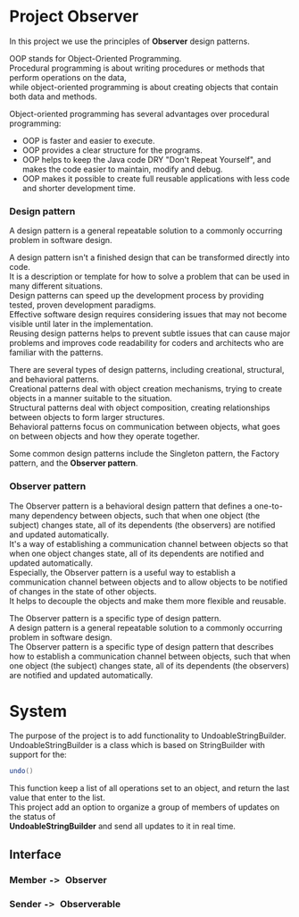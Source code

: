 # Project Observer

In this project we use the principles of **Observer** design patterns.

OOP stands for Object-Oriented Programming.  
Procedural programming is about writing procedures or methods that perform operations on the data,   
while object-oriented programming is about creating objects that contain both data and methods.  

Object-oriented programming has several advantages over procedural programming:

  - OOP is faster and easier to execute.
  - OOP provides a clear structure for the programs.
  - OOP helps to keep the Java code DRY "Don't Repeat Yourself", and makes the code easier to maintain, modify and debug.
  - OOP makes it possible to create full reusable applications with less code and shorter development time.

### Design pattern
A design pattern is a general repeatable solution to a commonly occurring problem in software design.   

A design pattern isn't a finished design that can be transformed directly into code.  
It is a description or template for how to solve a problem that can be used in many different situations.   
Design patterns can speed up the development process by providing tested, proven development paradigms.  
Effective software design requires considering issues that may not become visible until later in the implementation.  
Reusing design patterns helps to prevent subtle issues that can cause major problems and improves code readability for coders and architects who are familiar with the patterns.   

There are several types of design patterns, including creational, structural, and behavioral patterns.  
Creational patterns deal with object creation mechanisms, trying to create objects in a manner suitable to the situation.  
Structural patterns deal with object composition, creating relationships between objects to form larger structures.  
Behavioral patterns focus on communication between objects, what goes on between objects and how they operate together.    

Some common design patterns include the Singleton pattern, the Factory pattern, and the **Observer pattern**.    
 
### Observer pattern
The Observer pattern is a behavioral design pattern that defines a one-to-many dependency between objects, such that when one object (the subject) changes state, all of its dependents (the observers) are notified and updated automatically.  
It's a way of establishing a communication channel between objects so that when one object changes state, all of its dependents are notified and updated automatically.  
Especially, the Observer pattern is a useful way to establish a communication channel between objects and to allow objects to be notified of changes in the state of other objects.  
It helps to decouple the objects and make them more flexible and reusable.   

The Observer pattern is a specific type of design pattern.  
A design pattern is a general repeatable solution to a commonly occurring problem in software design.  
The Observer pattern is a specific type of design pattern that describes how to establish a communication channel between objects, such that when one object (the subject) changes state, all of its dependents (the observers) are notified and updated automatically.

# System
The purpose of the project is to add functionality to UndoableStringBuilder.  
UndoableStringBuilder is a class which is based on StringBuilder with support for the:

``` java 
undo() 
```
This function keep a list of all operations set to an object, and return the last value that enter to the list.  
This project add an option to organize a group of members of updates on the status of  
**UndoableStringBuilder** and send all updates to it in real time.

## Interface

### Member <kbd> -> </kbd> Observer


### Sender <kbd> -> </kbd> Observerable





  
